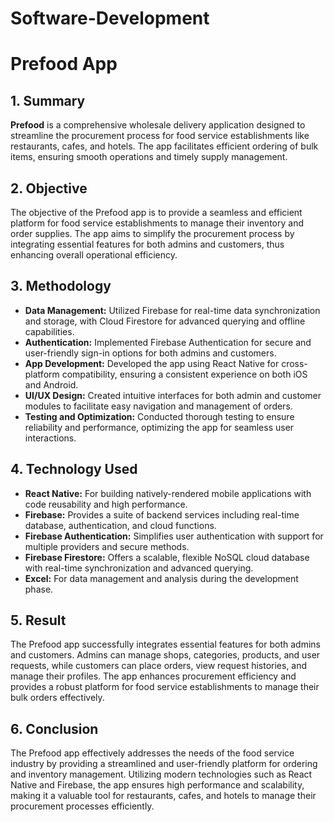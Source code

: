 # Software-Development



# Prefood App

## 1. Summary

**Prefood** is a comprehensive wholesale delivery application designed to streamline the procurement process for food service establishments like restaurants, cafes, and hotels. The app facilitates efficient ordering of bulk items, ensuring smooth operations and timely supply management.

## 2. Objective

The objective of the Prefood app is to provide a seamless and efficient platform for food service establishments to manage their inventory and order supplies. The app aims to simplify the procurement process by integrating essential features for both admins and customers, thus enhancing overall operational efficiency.

## 3. Methodology

- **Data Management:** Utilized Firebase for real-time data synchronization and storage, with Cloud Firestore for advanced querying and offline capabilities.
- **Authentication:** Implemented Firebase Authentication for secure and user-friendly sign-in options for both admins and customers.
- **App Development:** Developed the app using React Native for cross-platform compatibility, ensuring a consistent experience on both iOS and Android.
- **UI/UX Design:** Created intuitive interfaces for both admin and customer modules to facilitate easy navigation and management of orders.
- **Testing and Optimization:** Conducted thorough testing to ensure reliability and performance, optimizing the app for seamless user interactions.

## 4. Technology Used

- **React Native:** For building natively-rendered mobile applications with code reusability and high performance.
- **Firebase:** Provides a suite of backend services including real-time database, authentication, and cloud functions.
- **Firebase Authentication:** Simplifies user authentication with support for multiple providers and secure methods.
- **Firebase Firestore:** Offers a scalable, flexible NoSQL cloud database with real-time synchronization and advanced querying.
- **Excel:** For data management and analysis during the development phase.

## 5. Result

The Prefood app successfully integrates essential features for both admins and customers. Admins can manage shops, categories, products, and user requests, while customers can place orders, view request histories, and manage their profiles. The app enhances procurement efficiency and provides a robust platform for food service establishments to manage their bulk orders effectively.

## 6. Conclusion

The Prefood app effectively addresses the needs of the food service industry by providing a streamlined and user-friendly platform for ordering and inventory management. Utilizing modern technologies such as React Native and Firebase, the app ensures high performance and scalability, making it a valuable tool for restaurants, cafes, and hotels to manage their procurement processes efficiently.


